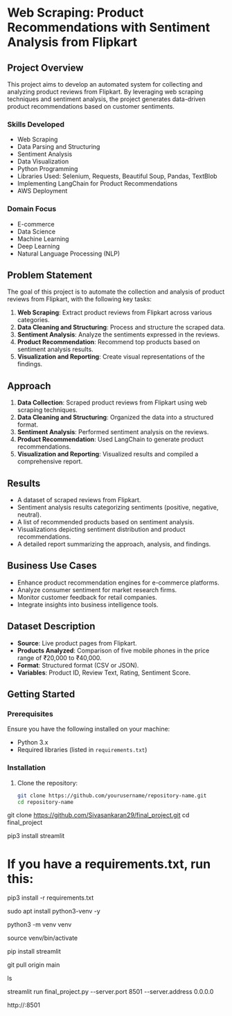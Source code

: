 # Web Scraping: Product Recommendations with Sentiment Analysis from Flipkart

## Project Overview

This project aims to develop an automated system for collecting and analyzing product reviews from Flipkart. By leveraging web scraping techniques and sentiment analysis, the project generates data-driven product recommendations based on customer sentiments.

### Skills Developed

- Web Scraping
- Data Parsing and Structuring
- Sentiment Analysis
- Data Visualization
- Python Programming
- Libraries Used: Selenium, Requests, Beautiful Soup, Pandas, TextBlob
- Implementing LangChain for Product Recommendations
- AWS Deployment

### Domain Focus

- E-commerce
- Data Science
- Machine Learning
- Deep Learning
- Natural Language Processing (NLP)

## Problem Statement

The goal of this project is to automate the collection and analysis of product reviews from Flipkart, with the following key tasks:

1. **Web Scraping**: Extract product reviews from Flipkart across various categories.
2. **Data Cleaning and Structuring**: Process and structure the scraped data.
3. **Sentiment Analysis**: Analyze the sentiments expressed in the reviews.
4. **Product Recommendation**: Recommend top products based on sentiment analysis results.
5. **Visualization and Reporting**: Create visual representations of the findings.

## Approach

1. **Data Collection**: Scraped product reviews from Flipkart using web scraping techniques.
2. **Data Cleaning and Structuring**: Organized the data into a structured format.
3. **Sentiment Analysis**: Performed sentiment analysis on the reviews.
4. **Product Recommendation**: Used LangChain to generate product recommendations.
5. **Visualization and Reporting**: Visualized results and compiled a comprehensive report.

## Results

- A dataset of scraped reviews from Flipkart.
- Sentiment analysis results categorizing sentiments (positive, negative, neutral).
- A list of recommended products based on sentiment analysis.
- Visualizations depicting sentiment distribution and product recommendations.
- A detailed report summarizing the approach, analysis, and findings.

## Business Use Cases

- Enhance product recommendation engines for e-commerce platforms.
- Analyze consumer sentiment for market research firms.
- Monitor customer feedback for retail companies.
- Integrate insights into business intelligence tools.

## Dataset Description

- **Source**: Live product pages from Flipkart.
- **Products Analyzed**: Comparison of five mobile phones in the price range of ₹20,000 to ₹40,000.
- **Format**: Structured format (CSV or JSON).
- **Variables**: Product ID, Review Text, Rating, Sentiment Score.

## Getting Started

### Prerequisites

Ensure you have the following installed on your machine:

- Python 3.x
- Required libraries (listed in `requirements.txt`)

### Installation

1. Clone the repository:
   ```bash
   git clone https://github.com/yourusername/repository-name.git
   cd repository-name

git clone https://github.com/Sivasankaran29/final_project.git
cd final_project

pip3 install streamlit
# If you have a requirements.txt, run this:
pip3 install -r requirements.txt

sudo apt install python3-venv -y

python3 -m venv venv

source venv/bin/activate

pip install streamlit

git pull origin main

ls

streamlit run final_project.py --server.port 8501 --server.address 0.0.0.0

http://<your-ec2-public-ip>:8501
